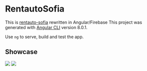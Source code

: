 # RentautoSofia

This is [rentauto-sofia](https://github.com/DenisBarzanov/rentauto-site) rewritten in Angular/Firebase
This project was generated with [Angular CLI](https://github.com/angular/angular-cli) version 8.0.1.

Use `ng` to serve, build and test the app.

## Showcase

<img src="https://i.imgur.com/KXDmIEy.png" />
<img src="https://i.imgur.com/lGQq6nF.png" />
